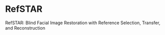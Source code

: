 # RefSTAR
RefSTAR: Blind Facial Image Restoration with Reference Selection, Transfer, and Reconstruction

